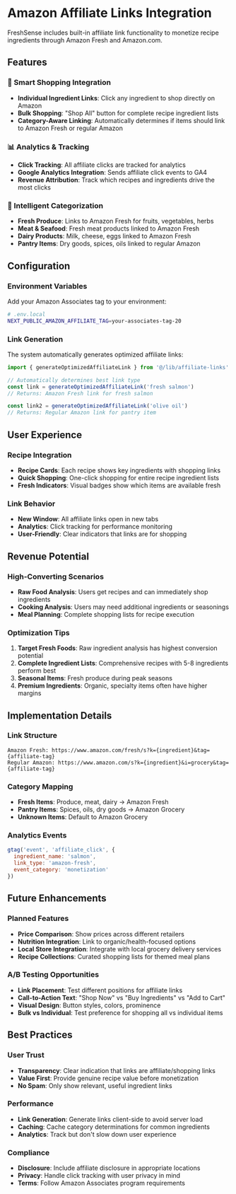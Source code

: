 # Amazon Affiliate Links Integration

FreshSense includes built-in affiliate link functionality to monetize recipe ingredients through Amazon Fresh and Amazon.com.

## Features

### 🛒 Smart Shopping Integration
- **Individual Ingredient Links**: Click any ingredient to shop directly on Amazon
- **Bulk Shopping**: "Shop All" button for complete recipe ingredient lists
- **Category-Aware Linking**: Automatically determines if items should link to Amazon Fresh or regular Amazon

### 📊 Analytics & Tracking
- **Click Tracking**: All affiliate clicks are tracked for analytics
- **Google Analytics Integration**: Sends affiliate click events to GA4
- **Revenue Attribution**: Track which recipes and ingredients drive the most clicks

### 🎯 Intelligent Categorization
- **Fresh Produce**: Links to Amazon Fresh for fruits, vegetables, herbs
- **Meat & Seafood**: Fresh meat products linked to Amazon Fresh
- **Dairy Products**: Milk, cheese, eggs linked to Amazon Fresh
- **Pantry Items**: Dry goods, spices, oils linked to regular Amazon

## Configuration

### Environment Variables

Add your Amazon Associates tag to your environment:

```bash
# .env.local
NEXT_PUBLIC_AMAZON_AFFILIATE_TAG=your-associates-tag-20
```

### Link Generation

The system automatically generates optimized affiliate links:

```typescript
import { generateOptimizedAffiliateLink } from '@/lib/affiliate-links'

// Automatically determines best link type
const link = generateOptimizedAffiliateLink('fresh salmon')
// Returns: Amazon Fresh link for fresh salmon

const link2 = generateOptimizedAffiliateLink('olive oil')
// Returns: Regular Amazon link for pantry item
```

## User Experience

### Recipe Integration
- **Recipe Cards**: Each recipe shows key ingredients with shopping links
- **Quick Shopping**: One-click shopping for entire recipe ingredient lists
- **Fresh Indicators**: Visual badges show which items are available fresh

### Link Behavior
- **New Window**: All affiliate links open in new tabs
- **Analytics**: Click tracking for performance monitoring
- **User-Friendly**: Clear indicators that links are for shopping

## Revenue Potential

### High-Converting Scenarios
- **Raw Food Analysis**: Users get recipes and can immediately shop ingredients
- **Cooking Analysis**: Users may need additional ingredients or seasonings
- **Meal Planning**: Complete shopping lists for recipe execution

### Optimization Tips
1. **Target Fresh Foods**: Raw ingredient analysis has highest conversion potential
2. **Complete Ingredient Lists**: Comprehensive recipes with 5-8 ingredients perform best
3. **Seasonal Items**: Fresh produce during peak seasons
4. **Premium Ingredients**: Organic, specialty items often have higher margins

## Implementation Details

### Link Structure
```
Amazon Fresh: https://www.amazon.com/fresh/s?k={ingredient}&tag={affiliate-tag}
Regular Amazon: https://www.amazon.com/s?k={ingredient}&i=grocery&tag={affiliate-tag}
```

### Category Mapping
- **Fresh Items**: Produce, meat, dairy → Amazon Fresh
- **Pantry Items**: Spices, oils, dry goods → Amazon Grocery
- **Unknown Items**: Default to Amazon Grocery

### Analytics Events
```javascript
gtag('event', 'affiliate_click', {
  ingredient_name: 'salmon',
  link_type: 'amazon-fresh',
  event_category: 'monetization'
})
```

## Future Enhancements

### Planned Features
- **Price Comparison**: Show prices across different retailers
- **Nutrition Integration**: Link to organic/health-focused options
- **Local Store Integration**: Integrate with local grocery delivery services
- **Recipe Collections**: Curated shopping lists for themed meal plans

### A/B Testing Opportunities
- **Link Placement**: Test different positions for affiliate links
- **Call-to-Action Text**: "Shop Now" vs "Buy Ingredients" vs "Add to Cart"
- **Visual Design**: Button styles, colors, prominence
- **Bulk vs Individual**: Test preference for shopping all vs individual items

## Best Practices

### User Trust
- **Transparency**: Clear indication that links are affiliate/shopping links
- **Value First**: Provide genuine recipe value before monetization
- **No Spam**: Only show relevant, useful ingredient links

### Performance
- **Link Generation**: Generate links client-side to avoid server load
- **Caching**: Cache category determinations for common ingredients
- **Analytics**: Track but don't slow down user experience

### Compliance
- **Disclosure**: Include affiliate disclosure in appropriate locations
- **Privacy**: Handle click tracking with user privacy in mind
- **Terms**: Follow Amazon Associates program requirements